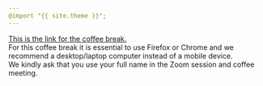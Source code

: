 ```yaml
---
@import "{{ site.theme }}";
---
```


<a href="https://gather.town/app/gydS2CrSzdjNziPC/ZORP">This is the link for the coffee break.</a><br>
For this coffee break it is essential to use Firefox or Chrome and we recommend a desktop/laptop computer instead of a mobile device.<br>
We kindly ask that you use your full name in the Zoom session and coffee meeting.
